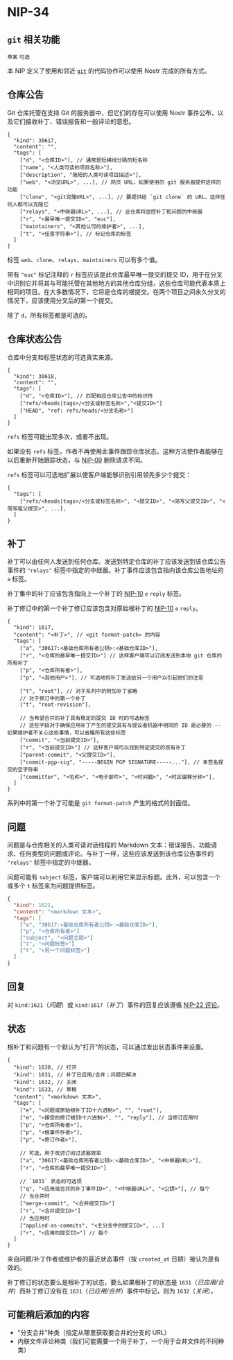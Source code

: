 NIP-34
======

`git` 相关功能
-----------

`草案` `可选`

本 NIP 定义了使用和邻近 [`git`](https://git-scm.com/) 的代码协作可以使用 Nostr 完成的所有方式。

## 仓库公告

Git 仓库托管在支持 Git 的服务器中，但它们的存在可以使用 Nostr 事件公布，以及它们接收补丁、错误报告和一般评论的意愿。

```jsonc
{
  "kind": 30617,
  "content": "",
  "tags": [
    ["d", "<仓库ID>"], // 通常是短横线分隔的短名称
    ["name", "<人类可读的项目名称>"],
    ["description", "简短的人类可读项目描述>"],
    ["web", "<浏览URL>", ...], // 网页 URL，如果使用的 git 服务器提供这样的功能
    ["clone", "<git克隆URL>", ...], // 要提供给 `git clone` 的 URL，这样任何人都可以克隆它
    ["relays", "<中继器URL>", ...], // 此仓库将监控补丁和问题的中继器
    ["r", "<最早唯一提交ID>", "euc"],
    ["maintainers", "<其他认可的维护者>", ...],
    ["t", "<任意字符串>"], // 标记仓库的标签
  ]
}
```

标签 `web`、`clone`、`relays`、`maintainers` 可以有多个值。

带有 `"euc"` 标记注释的 `r` 标签应该是此仓库最早唯一提交的提交 ID，用于在分叉中识别它并将其与可能托管在其他地方的其他仓库分组，这些仓库可能代表本质上相同的项目。在大多数情况下，它将是仓库的根提交。在两个项目之间永久分叉的情况下，应该使用分叉后的第一个提交。

除了 `d`，所有标签都是可选的。

## 仓库状态公告

仓库中分支和标签状态的可选真实来源。

```jsonc
{
  "kind": 30618,
  "content": "",
  "tags": [
    ["d", "<仓库ID>"], // 匹配相应仓库公告中的标识符
    ["refs/<heads|tags>/<分支或标签名称>","<提交ID>"]
    ["HEAD", "ref: refs/heads/<分支名称>"]
  ]
}
```

`refs` 标签可能出现多次，或者不出现。

如果没有 `refs` 标签，作者不再使用此事件跟踪仓库状态。这种方法使作者能够在以后重新开始跟踪状态，与 [NIP-09](09_ZH.md) 删除请求不同。

`refs` 标签可以可选地扩展以使客户端能够识别引用领先多少个提交：

```jsonc
{
  "tags": [
    ["refs/<heads|tags>/<分支或标签名称>", "<提交ID>", "<简写父提交ID>", "<简写祖父提交>", ...],
  ]
}
```

## 补丁

补丁可以由任何人发送到任何仓库。发送到特定仓库的补丁应该发送到该仓库公告事件的 `"relays"` 标签中指定的中继器。补丁事件应该包含指向该仓库公告地址的 `a` 标签。

补丁集中的补丁应该包含指向上一个补丁的 [NIP-10](10_ZH.md) `e` `reply` 标签。

补丁修订中的第一个补丁修订应该包含对原始根补丁的 [NIP-10](10_ZH.md) `e` `reply`。

```jsonc
{
  "kind": 1617,
  "content": "<补丁>", // <git format-patch> 的内容
  "tags": [
    ["a", "30617:<基础仓库所有者公钥>:<基础仓库ID>"],
    ["r", "<仓库的最早唯一提交ID>"] // 这样客户端可以订阅发送到本地 git 仓库的所有补丁
    ["p", "<仓库所有者>"],
    ["p", "<其他用户>"], // 可选地将补丁发送给另一个用户以引起他们的注意

    ["t", "root"], // 对于系列中的附加补丁省略
    // 对于修订中的第一个补丁
    ["t", "root-revision"],

    // 当希望合并的补丁具有稳定的提交 ID 时的可选标签
    // 这些字段对于确保应用补丁产生的提交具有与提议者机器中相同的 ID 是必要的 -- 如果维护者不关心这些事情，可以省略所有这些标签
    ["commit", "<当前提交ID>"],
    ["r", "<当前提交ID>"] // 这样客户端可以找到特定提交的现有补丁
    ["parent-commit", "<父提交ID>"],
    ["commit-pgp-sig", "-----BEGIN PGP SIGNATURE-----..."], // 未签名提交的空字符串
    ["committer", "<名称>", "<电子邮件>", "<时间戳>", "<时区偏移分钟>"],
  ]
}
```

系列中的第一个补丁可能是 `git format-patch` 产生的格式的封面信。

## 问题

问题是与仓库相关的人类可读对话线程的 Markdown 文本：错误报告、功能请求、任何类型的问题或评论。与补丁一样，这些应该发送到该仓库公告事件的 `"relays"` 标签中指定的中继器。

问题可能有 `subject` 标签，客户端可以利用它来显示标题。此外，可以包含一个或多个 `t` 标签来为问题提供标签。

```json
{
  "kind": 1621,
  "content": "<markdown 文本>",
  "tags": [
    ["a", "30617:<基础仓库所有者公钥>:<基础仓库ID>"],
    ["p", "<仓库所有者>"]
    ["subject", "<问题主题>"]
    ["t", "<问题标签>"]
    ["t", "<另一个问题标签>"]
  ]
}
```

## 回复

对 `kind:1621`（_问题_）或 `kind:1617`（_补丁_）事件的回复应该遵循 [NIP-22 评论](22_ZH.md)。

## 状态

根补丁和问题有一个默认为"打开"的状态，可以通过发出状态事件来设置。

```jsonc
{
  "kind": 1630, // 打开
  "kind": 1631, // 补丁已应用/合并；问题已解决
  "kind": 1632, // 关闭
  "kind": 1633, // 草稿
  "content": "<markdown 文本>",
  "tags": [
    ["e", "<问题或原始根补丁ID十六进制>", "", "root"],
    ["e", "<接受的修订根ID十六进制>", "", "reply"], // 当修订应用时
    ["p", "<仓库所有者>"],
    ["p", "<根事件作者>"],
    ["p", "<修订作者>"],

    // 可选，用于改进订阅过滤器效率
    ["a", "30617:<基础仓库所有者公钥>:<基础仓库ID>", "<中继器URL>"],
    ["r", "<仓库的最早唯一提交ID>"]

    // `1631` 状态的可选项
    ["q", "<应用或合并的补丁事件ID>", "<中继器URL>", "<公钥>"], // 每个
    // 当合并时
    ["merge-commit", "<合并提交ID>"]
    ["r", "<合并提交ID>"]
    // 当应用时
    ["applied-as-commits", "<主分支中的提交ID>", ...]
    ["r", "<应用的提交ID>"] // 每个
  ]
}
```

来自问题/补丁作者或维护者的最近状态事件（按 `created_at` 日期）被认为是有效的。

补丁修订的状态要么是根补丁的状态，要么如果根补丁的状态是 `1631`（_已应用/合并_）而补丁修订没有在 `1631`（_已应用/合并_）事件中标记，则为 `1632`（_关闭_）。


## 可能稍后添加的内容

- "分支合并"种类（指定从哪里获取要合并的分支的 URL）
- 内联文件评论种类（我们可能需要一个用于补丁，一个用于合并文件的不同种类）
